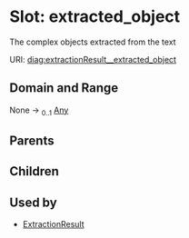 
# Slot: extracted_object


The complex objects extracted from the text

URI: [diag:extractionResult__extracted_object](http://w3id.org/ontogpt/diagnostic_procedure/extractionResult__extracted_object)


## Domain and Range

None &#8594;  <sub>0..1</sub> [Any](Any.md)

## Parents


## Children


## Used by

 * [ExtractionResult](ExtractionResult.md)

